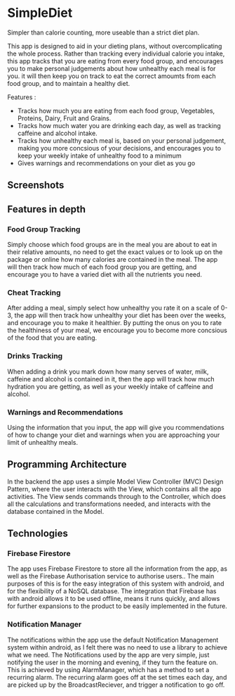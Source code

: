 # SimpleDiet
Simpler than calorie counting, more useable than a strict diet plan.

This app is designed to aid in your dieting plans, without overcomplicating the whole process. Rather than tracking every individual calorie you intake, this app tracks that you are eating from every food group, and encourages you to make personal judgements about how unhealthy each meal is for you. it will then keep you on track to eat the correct amoumts from each food group, and to maintain a healthy diet.

Features :
 - Tracks how much you are eating from each food group, Vegetables, Proteins, Dairy, Fruit and Grains.
 - Tracks how much water you are drinking each day, as well as tracking caffeine and alcohol intake.
 - Tracks how unhealthy each meal is, based on your personal judgement, making you more concsious of your decisions, and encourages you to keep your weekly intake of unhealthy food to a minimum
 - Gives warnings and recommendations on your diet as you go
 
 ## Screenshots
 
 ## Features in depth
 
 ### Food Group Tracking
 Simply choose which food groups are in the meal you are about to eat in their relative amounts, no need to get the exact values or to look up on the package or online how many calories are contained in the meal. The app will then track how much of each food group you are getting, and encourage you to have a varied diet with all the nutrients you need.
 
 ### Cheat Tracking
 After adding a meal, simply select how unhealthy you rate it on a scale of 0-3, the app will then track how unhealthy your diet has been over the weeks, and encourage you to make it healthier. By putting the onus on you to rate the healthiness of your meal, we encourage you to become more concsious of the food that you are eating.
 
 ### Drinks Tracking
 When adding a drink you mark down how many serves of water, milk, caffeine and alcohol is contained in it, then the app will track how much hydration you are getting, as well as your weekly intake of caffeine and alcohol.
 
 ### Warnings and Recommendations
 Using the information that you input, the app will give you rcommendations of how to change your diet and warnings when you are approaching your limit of unhealthy meals.
 
 
## Programming Architecture
In the backend the app uses a simple Model View Controller (MVC) Design Pattern, where the user interacts with the View, which contains all the app activities. The View sends commands through to the Controller, which does all the calculations and transformations needed, and interacts with the database contained in the Model.

## Technologies 

### Firebase Firestore
The app uses Firebase Firestore to store all the information from the app, as well as the Firebase Authorisation service to authorise users.. The main purposes of this is for the easy integration of this system with android, and for the flexibility of a NoSQL database. The integration that Firebase has with android allows it to be used offline, means it runs quickly, and allows for further expansions to the product to be easily implemented in the future.

### Notification Manager
The notifications within the app use the default Notification Management system within android, as I felt there was no need to use a library to achieve what we need. The Notifications used by the app are very simple, just notifying the user in the morning and evening, if they turn the feature on. This is achieved by using AlarmManager, which has a method to set a recurring alarm. The recurring alarm goes off at the set times each day, and are picked up by the BroadcastReciever, and trigger a notification to go off.
